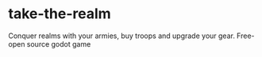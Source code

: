 # take-the-realm
Conquer realms with your armies, buy troops and upgrade your gear. Free-open source godot game
